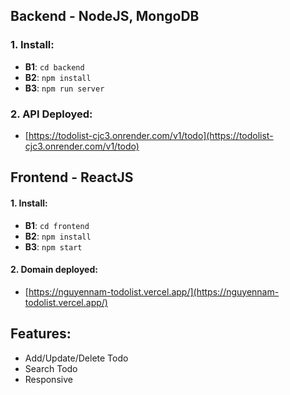 ## Backend - NodeJS, MongoDB

### 1. Install:

- **B1**: `cd backend`
- **B2**: `npm install`
- **B3**: `npm run server`

### 2. API Deployed:

- [https://todolist-cjc3.onrender.com/v1/todo](https://todolist-cjc3.onrender.com/v1/todo)

## Frontend - ReactJS

#### 1. Install:

- **B1**: `cd frontend`
- **B2**: `npm install`
- **B3**: `npm start`

#### 2. Domain deployed:

- [https://nguyennam-todolist.vercel.app/](https://nguyennam-todolist.vercel.app/)

## Features:

- Add/Update/Delete Todo
- Search Todo
- Responsive
